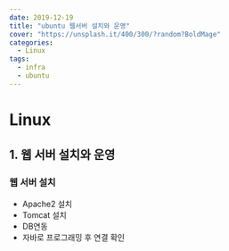 ```yaml
---
date: 2019-12-19
title: "ubuntu 웹서버 설치와 운영"
cover: "https://unsplash.it/400/300/?random?BoldMage"
categories:
  - Linux
tags:
  - infra
  - ubuntu
---
```


# Linux

## 1. 웹 서버 설치와 운영

### 웹 서버 설치

- Apache2 설치
- Tomcat 설치
- DB연동
- 자바로 프로그래밍 후 연결 확인
